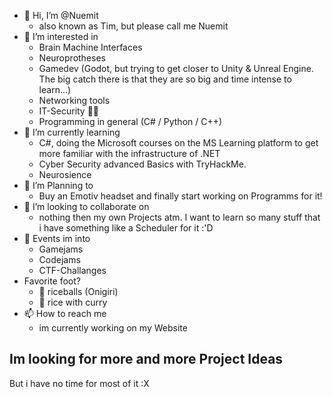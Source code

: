 - 👋 Hi, I’m @Nuemit
  - also known as Tim, but please call me Nuemit
- 👀 I’m interested in
  - Brain Machine Interfaces
  - Neuroprotheses
  - Gamedev (Godot, but trying to get closer to Unity & Unreal Engine. The big catch there is that they are so big and time intense to learn...)
  - Networking tools
  - IT-Security 👨‍💻
  - Programming in general (C# / Python / C++)
- 🌱 I’m currently learning 
  - C#, doing the Microsoft courses on the MS Learning platform to get more familiar with the infrastructure of .NET
  - Cyber Security advanced Basics with TryHackMe.
  - Neurosience
- 💜 I’m Planning to
  - Buy an Emotiv headset and finally start working on Programms for it!
- 💞️ I’m looking to collaborate on 
  - nothing then my own Projects atm. I want to learn so many stuff that i have something like a Scheduler for it :'D
- 🧠 Events im into
  - Gamejams
  - Codejams
  - CTF-Challanges
- Favorite foot?
  - 🍙 riceballs (Onigiri)
  - 🍛 rice with curry 
- 📫 How to reach me
  - im currently working on my Website
  
## Im looking for more and more Project Ideas
But i have no time for most of it :X
